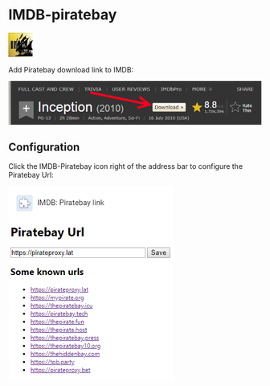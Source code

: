 
 
IMDB-piratebay
==============

![Fancy logo](favicon.png)

Add Piratebay download link to IMDB:

![Oh my, is that even legal](imdb-piratebay.png)


## Configuration

Click the IMDB-Piratebay icon right of the address bar to configure the Piratebay Url:

![Piratebay url configuration](options.png)
